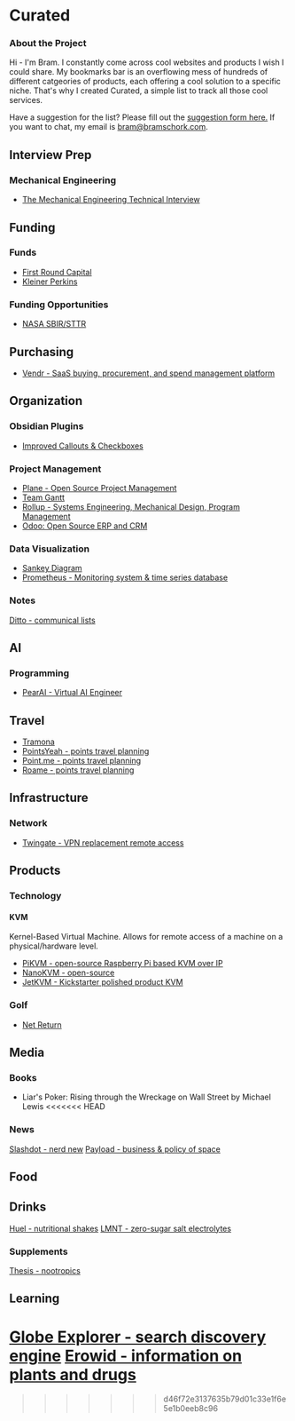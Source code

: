 # Curated

### About the Project
Hi - I'm Bram. I constantly come across cool websites and products I wish I could share. My bookmarks bar is an overflowing mess of hundreds of different catgeories of products, each offering a cool solution to a specific niche. That's why I created Curated, a simple list to track all those cool services.

Have a suggestion for the list? Please fill out the [suggestion form here.](https://form.jotform.com/250145728035049) If you want to chat, my email is [bram@bramschork.com](mailto:bram@bramschork.com).

## Interview Prep
### Mechanical Engineering
- [The Mechanical Engineering Technical Interview](https://hardwareishard.com/the-technical-interview?utm_source=substack&utm_medium=email)

## Funding
### Funds
- [First Round Capital](https://firstround.com/)
- [Kleiner Perkins](https://www.kleinerperkins.com/)

### Funding Opportunities
- [NASA SBIR/STTR](https://www.nasa.gov/sbir_sttr/phase-i/)

## Purchasing
- [Vendr - SaaS buying, procurement, and spend management platform](https://www.vendr.com/)

## Organization
### Obsidian Plugins
- [Improved Callouts & Checkboxes](https://www.reddit.com/r/ObsidianMD/comments/1fxiirm/kept_forgetting_my_callouts_and_checkboxes_so_i/)

### Project Management
- [Plane - Open Source Project Management](https://github.com/makeplane/plane)
- [Team Gantt](https://www.teamgantt.com/)
- [Rollup - Systems Engineering, Mechanical Design, Program Management](https://rollup.ai/)
- [Odoo: Open Source ERP and CRM](https://www.odoo.com/)
### Data Visualization
- [Sankey Diagram](https://en.wikipedia.org/wiki/Sankey_diagram)
- [Prometheus - Monitoring system & time series database](https://prometheus.io/)

### Notes
[Ditto - communical lists](https://www.getbreezi.com/)

## AI
### Programming
- [PearAI - Virtual AI Engineer](https://trypear.ai/pricing)
## Travel
- [Tramona](https://www.tramona.com/)
- [PointsYeah - points travel planning](https://www.pointsyeah.com/)
- [Point.me - points travel planning ](https://www.point.me/)
- [Roame - points travel planning](https://roame.travel/)

## Infrastructure
### Network
- [Twingate - VPN replacement remote access](https://www.twingate.com/)


##  Products
### Technology
#### KVM
Kernel-Based Virtual Machine. Allows for remote access of a machine on a physical/hardware level.
- [PiKVM - open-source Raspberry Pi based KVM over IP](https://pikvm.org/)
- [NanoKVM - open-source](https://github.com/sipeed/NanoKVM)
- [JetKVM - Kickstarter polished product KVM](https://www.kickstarter.com/projects/jetkvm/jetkvm)
### Golf
- [Net Return](https://www.thenetreturn.com/)

## Media
### Books
- Liar's Poker: Rising through the Wreckage on Wall Street by Michael Lewis
<<<<<<< HEAD
### News
[Slashdot - nerd new](https://slashdot.org/)
[Payload - business & policy of space](https://payloadspace.com/)
## Food

## Drinks
[Huel - nutritional shakes](https://huel.com/)
[LMNT - zero-sugar salt electrolytes](https://drinklmnt.com/)
### Supplements
[Thesis - nootropics](https://takethesis.com/)

## Learning
[Globe Explorer - search discovery engine](https://explorer.globe.engineer/)
[Erowid - information on plants and drugs](https://www.erowid.org/)
=======
>>>>>>> d46f72e3137635b79d01c33e1f6e5e1b0eeb8c96
